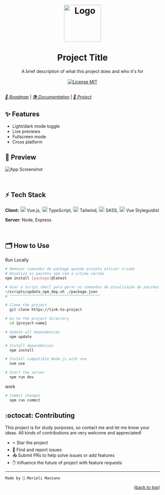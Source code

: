 
<h1 align="center">
    <br>
    <img src="https://dev-to-uploads.s3.amazonaws.com/uploads/articles/th5xamgrr6se0x5ro4g6.png" alt="Logo" width="120">
    <br><br>
    Project Title
</h1>

<p align="center">
    A brief description of what this project does and who it's for
    <br><br>
    <a href="https://opensource.org/licenses/MIT">
        <img src="https://img.shields.io/badge/License-MIT-blue.svg" alt="License MIT">
    </a>
    <br><br>
</p>

[*🎯 Roadmap*](./ROADMAP.todo) | [*📚 Documentation*](https://linktodocumentation) | [*👀 Project*](https://linktoproject)

## ✨ Features

- Light/dark mode toggle
- Live previews
- Fullscreen mode
- Cross platform


## 📸 Preview

![App Screenshot](https://via.placeholder.com/728x500.png?text=Imagem+/+Gifs+do+Projeto)

<br>

## ⚡ Tech Stack

**Client:** <img src="https://img.icons8.com/color/48/000000/vue-js.png" width="18px"/> Vue.js, <img src="https://img.icons8.com/color/48/000000/typescript.png" width="18px"/> TypeScript, <img src="https://img.icons8.com/color/48/000000/tailwind_css.png" width="18px"/> Tailwind, <img src="https://img.icons8.com/color/48/000000/sass-avatar.png" width="18px"/> SASS, <img src="https://vue-styleguidist.github.io/assets/logo.png" width="18px"/> Vue Styleguidist

**Server:** Node, Express

<br>

## 🗂 How to Use

Run Locally
```bash
# Remover comandos de package quando projeto estiver criado
# Atualiza os pacotes npm com a ultima versão 
npm install [package]@latest

# Usar o script shell para gerar os comandos de atualização de pacotes
~/scripts/update_npm_dep.sh ./package.json
# ^^^^^^^^^^^^^^^^^^^^^^^^^^^^^^^^^^^^^^^^^

# Clone the project
  git clone https://link-to-project

# Go to the project directory
  cd {project-name}

# Update all dependencies
  npm update

# Install dependencies
  npm install

# Install compatible Node.js with nvm
  nvm use

# Start the server
  npm run dev
```

work
```bash
# Commit changes
  npm run commit
```

## :octocat: Contributing

This project is for study purposes, so contact me and let me know your ideas.
All kinds of contributions are very welcome and appreciated!

- ⭐️ Star the project
- 🐛 Find and report issues
- 📥 Submit PRs to help solve issues or add features
- ✋ Influence the future of project with feature requests

-------------------------------------
```diff
Made by 🤍 Merieli Manzano
```

<p align="right">(<a href="#top">back to top</a>)</p>
